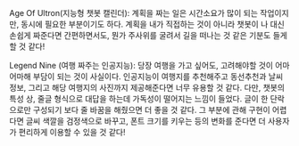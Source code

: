 Age Of Ultron(지능형 챗봇 캘린더): 
 계획을 짜는 일은 시간소요가 많이 되는 작업이지만, 동시에 필요한 부분이기도 하다.
계획을 내가 직접하는 것이 아니라 챗봇이 나 대신 손쉽게 짜준다면 간편하면서도, 뭔가 주사위를 굴려서 길을 떠나는 것 같은 기분도 들게 할 것 같다!

Legend Nine (여행 짜주는 인공지능):
 당장 여행을 가고 싶어도, 고려해야할 것이 어마어마해 부담이 되는 것이 사실이다. 인공지능이 여행지를 추천해주고 동선추천과 날씨 정보, 그리고 해당 여행지의 사진까지 제공해준다면 너무 유용할 것 같다. 
 다만, 챗봇의 특성 상, 줄글 형식으로 대답을 하는데 가독성이 떨어지는 느낌이 들었다. 글이 한 단락으로만 구성되기 보다 줄 바꿈을 해줬으면 더 좋을 것 같다. 그 부분에 관해 구현이 어렵다면 글씨 색깔을 검정색으로 바꾸고, 폰트 크기를 키우는 등의 변화를 준다면 더 사용자가 편리하게 이용할 수 있을 것 같다!
